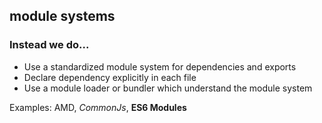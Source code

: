 ## module systems

### Instead we do...

* Use a standardized module system for dependencies and exports
* Declare dependency explicitly in each file
* Use a module loader or bundler which understand the module system

Examples: AMD, *CommonJs*, **ES6 Modules**
